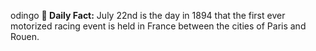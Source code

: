 odingo
**<b>📌 Daily Fact:</b>** July 22nd is the day in 1894 that the first ever motorized racing event is held in France between the cities of Paris and Rouen.
